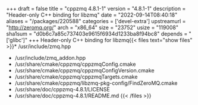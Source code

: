 +++
draft = false
title = "cppzmq 4.8.1-1"
version = "4.8.1-1"
description = "Header-only C++ binding for libzmq"
date = "2022-09-14T08:40:18"
aliases = "/packages/220588"
categories = ['devel-extra']
upstreamurl = "http://zeromq.org/"
arch = "x86_64"
size = "23752"
usize = "119008"
sha1sum = "d0b6c7a85c737403e9615f6934d1233ba8f94bc8"
depends = "['glibc']"
+++
Header-only C++ binding for libzmq{{< files text="show files" >}}* /usr/include/zmq.hpp
* /usr/include/zmq_addon.hpp
* /usr/share/cmake/cppzmq/cppzmqConfig.cmake
* /usr/share/cmake/cppzmq/cppzmqConfigVersion.cmake
* /usr/share/cmake/cppzmq/cppzmqTargets.cmake
* /usr/share/cmake/cppzmq/libzmq-pkg-config/FindZeroMQ.cmake
* /usr/share/doc/cppzmq-4.8.1/LICENSE
* /usr/share/doc/cppzmq-4.8.1/README.md
{{< /files >}}